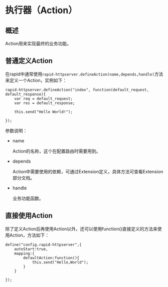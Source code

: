 # 执行器（Action）


## 概述

Action用来实现最终的业务功能。


## 普通定义Action

在rapid中通常使用`rapid-httpserver.defineAction(name,depends,handle)`方法来定义一个Action，实例如下：

	rapid-httpserver.defineAction("index", function(default_request, default_response){
		var req = default_request;
		var res = default_response;
		
		this.send("Hello World!");
	
	});
	
参数说明：

* name

	Action的名称，这个在配置路由时需要用到。
	
* depends

	Action中需要使用的依赖，可通过Extension定义，具体方法可查看Extension部分文档。

	
* handle

	业务功能函数。
	
	
## 直接使用Action

除了定义Action后再使用Action以外，还可以使用function()直接定义的方法来使用Action，方法如下：


	define("config.rapid-httpserver",{
		autoStart:true,
		mapping:{
			defaultAction:function(){
				this.send("Hello,World");
			}
		}	
		
	});






